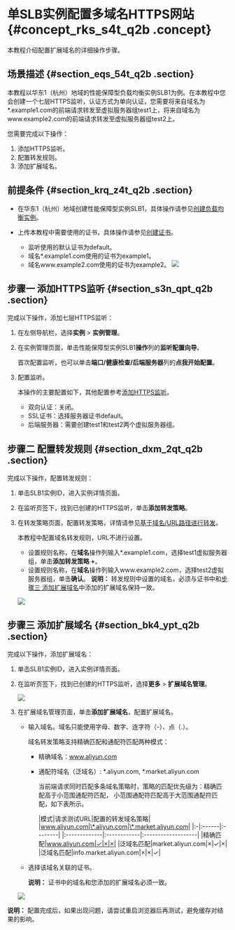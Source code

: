# 单SLB实例配置多域名HTTPS网站 {#concept_rks_s4t_q2b .concept}

本教程介绍配置扩展域名的详细操作步骤。

## 场景描述 {#section_eqs_54t_q2b .section}

本教程以华东1（杭州）地域的性能保障型负载均衡实例SLB1为例。在本教程中您会创建一个七层HTTPS监听，认证方式为单向认证，您需要将来自域名为\*.example1.com的前端请求转发至虚拟服务器组test1上，将来自域名为www.example2.com的前端请求转发至虚拟服务器组test2上。

您需要完成以下操作：

1.  添加HTTPS监听。
2.  配置转发规则。
3.  添加扩展域名。

## 前提条件 {#section_krq_z4t_q2b .section}

-   在华东1（杭州）地域创建性能保障型实例SLB1，具体操作请参见[创建负载均衡实例](../intl.zh-CN/用户指南/负载均衡实例/创建负载均衡实例.md#)。
-   上传本教程中需要使用的证书，具体操作请参见[创建证书](../intl.zh-CN/用户指南/证书管理/创建证书.md#)。

    -   监听使用的默认证书为default。
    -   域名\*.example1.com使用的证书为example1。
    -   域名www.example2.com使用的证书为example2。
    ![](http://static-aliyun-doc.oss-cn-hangzhou.aliyuncs.com/assets/img/15661/15613552438320_zh-CN.png)


## 步骤一 添加HTTPS监听 {#section_s3n_qpt_q2b .section}

完成以下操作，添加七层HTTPS监听：

1.  在左侧导航栏，选择**实例** \> **实例管理**。
2.  在实例管理页面，单击性能保障型实例SLB1**操作**列的**监听配置向导**。

    首次配置监听，也可以单击**端口/健康检查/后端服务器**列的**点我开始配置**。

3.  配置监听。

    本操作的主要配置如下，其他配置参考[添加HTTPS监听](../intl.zh-CN/用户指南/监听/添加HTTPS监听.md#)。

    -   双向认证：关闭。
    -   SSL证书：选择服务器证书default。
    -   后端服务器：需要创建test1和test2两个虚拟服务器组。

## 步骤二 配置转发规则 {#section_dxm_2qt_q2b .section}

完成以下操作，配置转发规则：

1.  单击SLB1实例ID，进入实例详情页面。
2.  在监听页签下，找到已创建的HTTPS监听，单击**添加转发策略**。
3.  在转发策略页面，配置转发策略，详情请参见[基于域名/URL路径进行转发](../intl.zh-CN/教程专区/基于域名__URL路径进行转发.md#)。

    本教程中配置域名转发规则，URL不进行设置。

    -   设置规则名称，在**域名**操作列输入\*.example1.com，选择test1虚拟服务器组，单击**添加转发策略 +**。
    -   设置规则名称，在**域名**操作列输入www.example2.com，选择test2虚拟服务器组，单击**确认**。
    **说明：** 转发规则中设置的域名，必须与证书中和[步骤三 添加扩展域名](../intl.zh-CN/教程专区/单SLB实例配置多域名HTTPS网站.md#section_bk4_ypt_q2b)中添加的扩展域名保持一致。

    ![](http://static-aliyun-doc.oss-cn-hangzhou.aliyuncs.com/assets/img/17005/15613552438327_zh-CN.png)


## 步骤三 添加扩展域名 {#section_bk4_ypt_q2b .section}

完成以下操作，添加扩展域名：

1.  单击SLB1实例ID，进入实例详情页面。
2.  在监听页签下，找到已创建的HTTPS监听，选择**更多** \> **扩展域名管理**。

    ![](http://static-aliyun-doc.oss-cn-hangzhou.aliyuncs.com/assets/img/17020/156135524310044_zh-CN.png)

3.  在扩展域名管理页面，单击**添加扩展域名**，配置扩展域名。

    -   输入域名。域名只能使用字母、数字、连字符（-）、点（.）。

        域名转发策略支持精确匹配和通配符匹配两种模式：

        -   精确域名：www.aliyun.com
        -   通配符域名（泛域名）: \*.aliyun.com, \*.market.aliyun.com

            当前端请求同时匹配多条域名策略时，策略的匹配优先级为：精确匹配高于小范围通配符匹配， 小范围通配符匹配高于大范围通配符匹配，如下表所示。

            |模式|请求测试URL|配置的转发域名策略|
|www.aliyun.com|\*.aliyun.com|\*.market.aliyun.com|
            |:-|:------|:--------|
            |:-------------|:------------|:-------------------|
            |精确匹配|www.aliyun.com|✓|×|×|
            |泛域名匹配|market.aliyun.com|×|✓|×|
            |泛域名匹配|info.market.aliyun.com|×|×|✓|

    -   选择该域名关联的证书。

        **说明：** 证书中的域名和您添加的扩展域名必须一致。

    ![](http://static-aliyun-doc.oss-cn-hangzhou.aliyuncs.com/assets/img/17005/15613552438324_zh-CN.png)


**说明：** 配置完成后，如果出现问题，请尝试重启浏览器后再测试，避免缓存对结果的影响。

